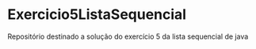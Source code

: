 # Exercicio5ListaSequencial
Repositório destinado a solução do exercício 5 da lista sequencial de java
